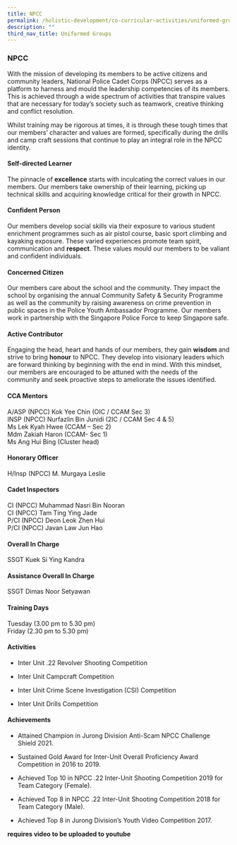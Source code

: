```yaml
---
title: NPCC
permalink: /holistic-development/co-curricular-activities/uniformed-groups/npcc/
description: ""
third_nav_title: Uniformed Groups
---
```

### **NPCC**
With the mission of developing its members to be active citizens and community leaders, National Police Cadet Corps (NPCC) serves as a platform to harness and mould the leadership competencies of its members. This is achieved through a wide spectrum of activities that transpire values that are necessary for today’s society such as teamwork, creative thinking and conflict resolution.

Whilst training may be rigorous at times, it is through these tough times that our members’ character and values are formed, specifically during the drills and camp craft sessions that continue to play an integral role in the NPCC identity.

#### **Self-directed Learner**
The pinnacle of **excellence** starts with inculcating the correct values in our members. Our members take ownership of their learning, picking up technical skills and acquiring knowledge critical for their growth in NPCC.

#### **Confident Person**
Our members develop social skills via their exposure to various student enrichment programmes such as air pistol course, basic sport climbing and kayaking exposure. These varied experiences promote team spirit, communication and **respect**. These values mould our members to be valiant and confident individuals.

#### **Concerned Citizen**
Our members care about the school and the community. They impact the school by organising the annual Community Safety & Security Programme as well as the community by raising awareness on crime prevention in public spaces in the Police Youth Ambassador Programme. Our members work in partnership with the Singapore Police Force to keep Singapore safe.

#### **Active Contributor**
Engaging the head, heart and hands of our members, they gain **wisdom** and strive to bring **honour** to NPCC. They develop into visionary leaders which are forward thinking by beginning with the end in mind. With this mindset, our members are encouraged to be attuned with the needs of the community and seek proactive steps to ameliorate the issues identified.

#### **CCA Mentors**
A/ASP (NPCC) Kok Yee Chin (OIC / CCAM Sec 3)<br>
INSP (NPCC) Nurfazlin Bin Junidi (2IC / CCAM Sec 4 & 5)<br>
Ms Lek Kyah Hwee (CCAM – Sec 2)<br>
Mdm Zakiah Haron (CCAM- Sec 1)<br>
Ms Ang Hui Bing (Cluster head)

#### **Honorary Officer**
H/Insp (NPCC) M. Murgaya Leslie

#### **Cadet Inspectors**
CI (NPCC) Muhammad Nasri Bin Nooran<br>
CI (NPCC) Tam Ting Ying Jade<br>
P/CI (NPCC) Deon Leok Zhen Hui<br>
P/CI (NPCC) Javan Law Jun Hao

#### **Overall In Charge**
SSGT Kuek Si Ying Kandra

#### **Assistance Overall In Charge**
SSGT Dimas Noor Setyawan

#### **Training Days**
Tuesday (3.00 pm to 5.30 pm)<br>
Friday (2.30 pm to 5.30 pm)

#### **Activities**
*   Inter Unit .22 Revolver Shooting Competition
    
*   Inter Unit Campcraft Competition
    
*   Inter Unit Crime Scene Investigation (CSI) Competition
    
*   Inter Unit Drills Competition

#### **Achievements**
*   Attained Champion in Jurong Division Anti-Scam NPCC Challenge Shield 2021.
    
*   Sustained Gold Award for Inter-Unit Overall Proficiency Award Competition in 2016 to 2019.
    
*   Achieved Top 10 in NPCC .22 Inter-Unit Shooting Competition 2019 for Team Category (Female).
    
*   Achieved Top 8 in NPCC .22 Inter-Unit Shooting Competition 2018 for Team Category (Male).
    
*   Achieved Top 8 in Jurong Division’s Youth Video Competition 2017.

**requires video to be uploaded to youtube**
